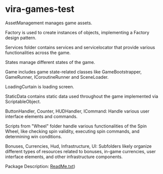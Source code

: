 # vira-games-test

AssetManagement manages game assets.

Factory is used to create instances of objects, implementing a Factory design pattern.

Services folder contains services and servicelocator that provide various functionalities across the game.

States manage different states of the game.

Game includes game state-related classes like GameBootstrapper, GameRunner, ICoroutineRunner and SceneLoader.

LoadingCurtain is loading screen.

StaticData contains static data used throughout the game implemented via ScriptableObject.

ButtonHandler, Counter, HUDHandler, ICommand: Handle various user interface elements and commands.

Scripts from "Wheel" folder handle various functionalities of the Spin Wheel, like checking spin validity, executing spin commands, and determining win conditions.

Bonuses, Currencies, Hud, Infrastructure, UI: Subfolders likely organize different types of resources related to bonuses, in-game currencies, user interface elements, and other infrastructure components.

Package Description:
[ReadMe.txt](ReadMe.txt))
